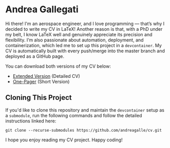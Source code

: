 # Andrea Gallegati

Hi there! I'm an aerospace engineer, and I love programming — that’s why I decided to write my CV in LaTeX! Another reason is that, with a PhD under my belt, I know LaTeX well and genuinely appreciate its precision and flexibility. I’m also passionate about automation, deployment, and containerization, which led me to set up this project in a `devcontainer`. My CV is automatically built with every push/merge into the master branch and deployed as a GitHub page.

You can download both versions of my CV below:

- [Extended Version](https://andreagalle.github.io/cv/long.pdf) (Detailed CV)
- [One-Pager](https://andreagalle.github.io/cv/short.pdf) (Short Version)

## Cloning This Project
If you'd like to clone this repository and maintain the `devcontainer` setup as a `submodule`, run the following commands and follow the detailed instructions linked here:

    git clone --recurse-submodules https://github.com/andreagalle/cv.git

I hope you enjoy reading my CV project. Happy coding!
